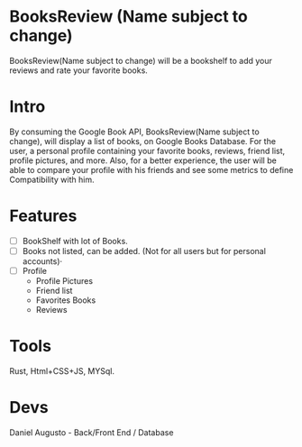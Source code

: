 # BooksReview (Name subject to change)
BooksReview(Name subject to change) will be a bookshelf to add your reviews and rate your favorite books.

# Intro
By consuming the Google Book API, BooksReview(Name subject to change), will display a list of books, on Google Books Database. For the user, a personal profile containing your favorite books, reviews, friend list, profile pictures, and more. Also, for a better experience, the user will be able to compare your profile with his friends and see some metrics to define Compatibility with him.

# Features
- [ ] BookShelf with lot of Books.
- [ ] Books not listed, can be added. (Not for all users but for personal accounts)·
- [ ] Profile
  - Profile Pictures
  - Friend list
  - Favorites Books
  - Reviews

# Tools
Rust, Html+CSS+JS, MYSql.

# Devs
Daniel Augusto - Back/Front End / Database
